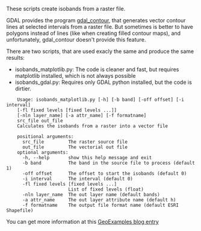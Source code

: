 These scripts create isobands from a raster file.

GDAL provides the program [gdal\_contour](http://www.gdal.org/gdal_contour.html), that generates vector contour lines at selected intervals from a raster file. But sometimes is better to have polygons instead of lines (like when creating filled contour maps), and unfortunately, gdal_contour doesn't  provide this feature.

There are two scripts, that are used exacly the same and produce the same results:

 * isobands\_matplotlib.py: The code is cleaner and fast, but requires matplotlib installed, which is not always possible
 * isobands\_gdal.py: Requires only GDAL python installed, but the code is dirtier.


```
    Usage: isobands_matplotlib.py [-h] [-b band] [-off offset] [-i interval]
    [-fl fixed levels [fixed levels ...]]
    [-nln layer_name] [-a attr_name] [-f formatname]
    src_file out_file
    Calculates the isobands from a raster into a vector file

    positional arguments:
      src_file         The raster source file
      out_file         The vectorial out file
    optional arguments:
      -h, --help       show this help message and exit
      -b band          The band in the source file to process (default 1)
      -off offset      The offset to start the isobands (default 0)
      -i interval      The interval (default 0)
      -fl fixed levels [fixed levels ...]
                       List of fixed levels (float)
      -nln layer_name  The out layer name (default bands)
      -a attr_name     The out layer attribute name (default h)
      -f formatname    The output file format name (default ESRI Shapefile)
```

You can get more information at this [GeoExamples blog entry](http://geoexamples.blogspot.com/2013/08/creating-vectorial-isobands-with-python.html)
